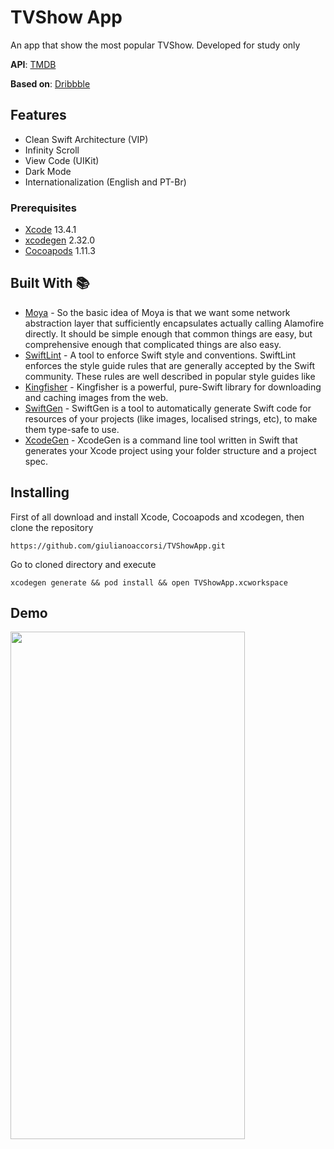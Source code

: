 # TVShow App

An app that show the most popular TVShow. Developed for study only



**API**:  [TMDB](https://www.themoviedb.org/)

**Based on**: [Dribbble](https://dribbble.com/shots/10556530-Movie-TV-Film-Landing-Page-Design)

## Features

* Clean Swift Architecture (VIP)
* Infinity Scroll
* View Code (UIKit)
* Dark Mode
* Internationalization (English and PT-Br)

### Prerequisites

* [Xcode](https://developer.apple.com/xcode/) 13.4.1
* [xcodegen](https://github.com/yonaskolb/XcodeGen) 2.32.0
* [Cocoapods](https://cocoapods.org) 1.11.3

## Built With 📚

 - [Moya](https://https://github.com/Moya/Moya) - So the basic idea of Moya is that we want some network abstraction layer that sufficiently encapsulates actually calling Alamofire directly. It should be simple enough that common things are easy, but comprehensive enough that complicated things are also easy.
 - [SwiftLint](https://github.com/realm/SwiftLint) - A tool to enforce Swift style and conventions. SwiftLint enforces the style guide rules that are generally accepted by the Swift community. These rules are well described in popular style guides like
 - [Kingfisher](https://github.com/onevcat/Kingfisher) - Kingfisher is a powerful, pure-Swift library for downloading and caching images from the web. 
 - [SwiftGen](https://github.com/SwiftGen/SwiftGen) - SwiftGen is a tool to automatically generate Swift code for resources of your projects (like images, localised strings, etc), to make them type-safe to use.
 - [XcodeGen](https://github.com/yonaskolb/XcodeGen) - XcodeGen is a command line tool written in Swift that generates your Xcode project using your folder structure and a project spec.

## Installing
First of all download and install Xcode, Cocoapods and xcodegen, then clone the repository
```
https://github.com/giulianoaccorsi/TVShowApp.git
```

Go to cloned directory and execute

```
xcodegen generate && pod install && open TVShowApp.xcworkspace
```

## Demo 

<img src= "https://user-images.githubusercontent.com/45433850/177260309-8e6451be-2fca-444d-9be0-1b93c3b454ae.gif" width="375" height="812">
